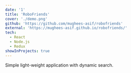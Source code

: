 ```yaml
---
date: '1'
title: 'RoboFriends'
cover: './demo.png'
github: 'https://github.com/mughees-asif/robofriends'
external: 'https://mughees-asif.github.io/robofriends/'
tech:
  - React
  - Node.js
  - Redux
showInProjects: true
---
```


Simple light-weight application with dynamic search.
